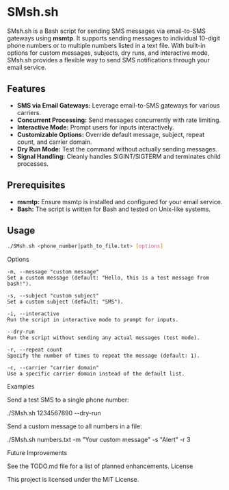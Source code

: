 # SMsh.sh

SMsh.sh is a Bash script for sending SMS messages via email-to-SMS gateways using **msmtp**. It supports sending messages to individual 10-digit phone numbers or to multiple numbers listed in a text file. With built-in options for custom messages, subjects, dry runs, and interactive mode, SMsh.sh provides a flexible way to send SMS notifications through your email service.

## Features

- **SMS via Email Gateways:** Leverage email-to-SMS gateways for various carriers.
- **Concurrent Processing:** Send messages concurrently with rate limiting.
- **Interactive Mode:** Prompt users for inputs interactively.
- **Customizable Options:** Override default message, subject, repeat count, and carrier domain.
- **Dry Run Mode:** Test the command without actually sending messages.
- **Signal Handling:** Cleanly handles SIGINT/SIGTERM and terminates child processes.

## Prerequisites

- **msmtp:** Ensure msmtp is installed and configured for your email service.
- **Bash:** The script is written for Bash and tested on Unix-like systems.

## Usage

```bash
./SMsh.sh <phone_number|path_to_file.txt> [options]
```

Options

    -m, --message "custom message"
    Set a custom message (default: "Hello, this is a test message from bash!").

    -s, --subject "custom subject"
    Set a custom subject (default: "SMS").

    -i, --interactive
    Run the script in interactive mode to prompt for inputs.

    --dry-run
    Run the script without sending any actual messages (test mode).

    -r, --repeat count
    Specify the number of times to repeat the message (default: 1).

    -c, --carrier "carrier domain"
    Use a specific carrier domain instead of the default list.

Examples

Send a test SMS to a single phone number:

./SMsh.sh 1234567890 --dry-run

Send a custom message to all numbers in a file:

./SMsh.sh numbers.txt -m "Your custom message" -s "Alert" -r 3

Future Improvements

See the TODO.md file for a list of planned enhancements.
License

This project is licensed under the MIT License.
